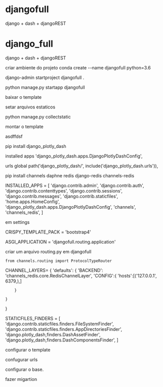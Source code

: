 # djangofull
django + dash + djangoREST


# django_full
django + dash + djangoREST


criar ambiente do projeto
conda create --name djangofull python=3.6

django-admin startproject djangofull .

python manage.py startapp djangofull

baixar o template

setar arquivos estaticos

python manage.py collectstatic

montar o template


asdffdsf

pip install django_plotly_dash

installed apps
'django_plotly_dash.apps.DjangoPlotlyDashConfig',

urls global
path('django_plotly_dash/', include('django_plotly_dash.urls')),


pip install channels daphne redis django-redis channels-redis



INSTALLED_APPS = [
    'django.contrib.admin',
    'django.contrib.auth',
    'django.contrib.contenttypes',
    'django.contrib.sessions',
    'django.contrib.messages',
    'django.contrib.staticfiles',
    'home.apps.HomeConfig',
    'django_plotly_dash.apps.DjangoPlotlyDashConfig',
    'channels',
    'channels_redis',
]

em settings

CRISPY_TEMPLATE_PACK = 'bootstrap4'

ASGI_APPLICATION = 'djangofull.routing.application'

criar um arquivo routing.py em djangofull

    from channels.routing import ProtocolTypeRouter


CHANNEL_LAYERS= {
    'defaults': {
        'BACKEND': 'channels_redis.core.RedisChannelLayer',
        'CONFIG':{
            'hosts':[('127.0.0.1', 6379,),]

        }

    }
}



STATICFILES_FINDERS = [
    'django.contrib.staticfiles.finders.FileSystemFinder',
    'django.contrib.staticfiles.finders.AppDirectoriesFinder',
    'django.plotly_dash,finders.DashAssetFinder',
    'django.plotly_dash,finders.DashComponentsFinder',
]




configurar o template 

confugurar urls


configurar o base.




fazer migartion


